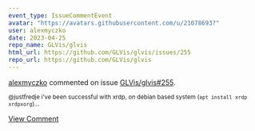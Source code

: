 ```yaml
---
event_type: IssueCommentEvent
avatar: "https://avatars.githubusercontent.com/u/21078693?"
user: alexmyczko
date: 2023-04-25
repo_name: GLVis/glvis
html_url: https://github.com/GLVis/glvis/issues/255
repo_url: https://github.com/GLVis/glvis
---
```


<a href='https://github.com/alexmyczko' target='_blank'>alexmyczko</a> commented on issue <a href='https://github.com/GLVis/glvis/issues/255' target='_blank'>GLVis/glvis#255</a>.

<small>@justfredje i've been successful with xrdp, on debian based system (`apt install xrdp xrdpxorg`)...</small>

<a href='https://github.com/GLVis/glvis/issues/255' target='_blank'>View Comment</a>